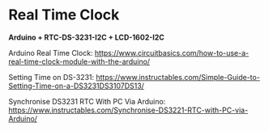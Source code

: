 # Real Time Clock

**Arduino + RTC-DS-3231-I2C + LCD-1602-I2C**

Arduino Real Time Clock: https://www.circuitbasics.com/how-to-use-a-real-time-clock-module-with-the-arduino/

Setting Time on DS-3231: https://www.instructables.com/Simple-Guide-to-Setting-Time-on-a-DS3231DS3107DS13/

Synchronise DS3231 RTC With PC Via Arduino: https://www.instructables.com/Synchronise-DS3221-RTC-with-PC-via-Arduino/
